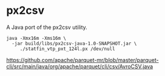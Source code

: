 # px2csv

A Java port of the px2csv utility.

```shell
java -Xmx16m -Xms16m \
  -jar build/libs/px2csv-java-1.0-SNAPSHOT.jar \
     ./statfin_vtp_pxt_124l.px /dev/null
```

https://github.com/apache/parquet-mr/blob/master/parquet-cli/src/main/java/org/apache/parquet/cli/csv/AvroCSV.java
